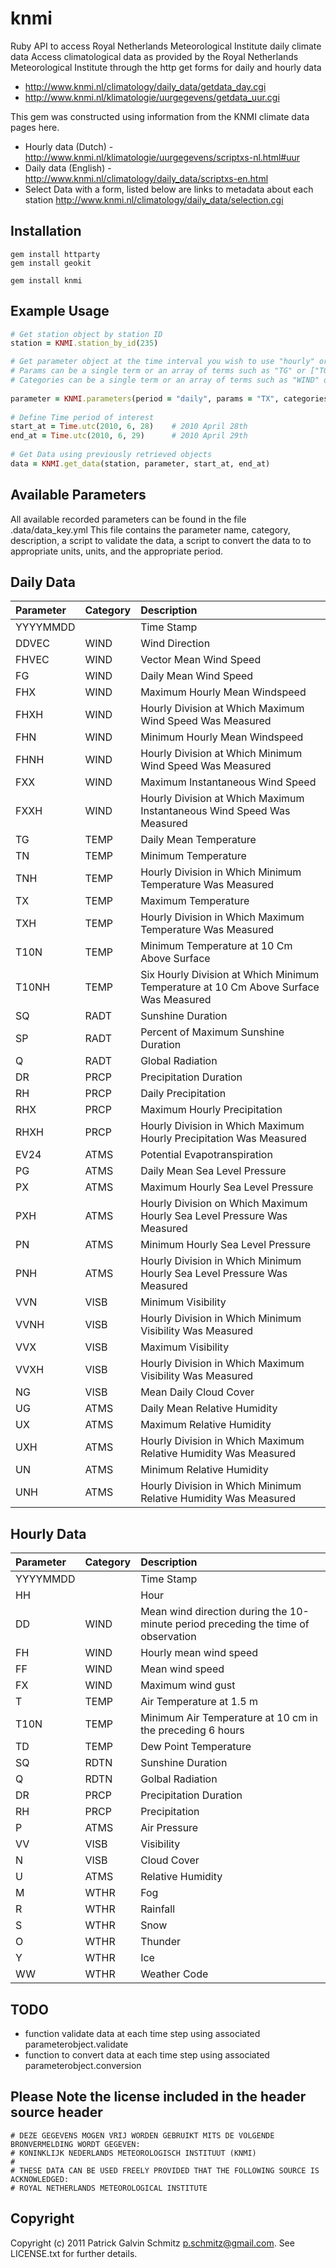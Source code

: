 knmi
====

Ruby API to access Royal Netherlands Meteorological Institute daily climate data
Access climatological data as provided by the Royal Netherlands Meteorological Institute through the http get forms for daily and hourly data

* http://www.knmi.nl/climatology/daily_data/getdata_day.cgi
* http://www.knmi.nl/klimatologie/uurgegevens/getdata_uur.cgi

This gem was constructed using information from the KNMI climate data pages here.
* Hourly data (Dutch) - http://www.knmi.nl/klimatologie/uurgegevens/scriptxs-nl.html#uur
* Daily data (English) - http://www.knmi.nl/climatology/daily_data/scriptxs-en.html
* Select Data with a form, listed below are links to metadata about each station http://www.knmi.nl/climatology/daily_data/selection.cgi

Installation
------------
	gem install httparty
	gem install geokit
	
	gem install knmi

Example Usage
-------------

```Ruby
# Get station object by station ID
station = KNMI.station_by_id(235)

# Get parameter object at the time interval you wish to use "hourly" or "daily"
# Params can be a single term or an array of terms such as "TG" or ["TG", TX]
# Categories can be a single term or an array of terms such as "WIND" or ["WIND", "TEMP"]
  
parameter = KNMI.parameters(period = "daily", params = "TX", categories = "")
  
# Define Time period of interest
start_at = Time.utc(2010, 6, 28) 	# 2010 April 28th
end_at = Time.utc(2010, 6, 29) 		# 2010 April 29th
  
# Get Data using previously retrieved objects
data = KNMI.get_data(station, parameter, start_at, end_at)
```

Available Parameters
--------------------
All available recorded parameters can be found in the file .data/data_key.yml 
This file contains the parameter name, category, description, a script to validate the data, a script to convert the data to to appropriate units, units, and the appropriate period.

Daily Data
----------
|Parameter|Category|Description|
|:--------|:-------|:----------|
|YYYYMMDD |        | Time Stamp|
|DDVEC    |WIND    | Wind Direction |
|FHVEC    |WIND    | Vector Mean Wind Speed|
|FG   |WIND    | Daily Mean Wind Speed|
|FHX    |WIND    | Maximum Hourly Mean Windspeed|
|FHXH   |WIND    | Hourly Division  at Which Maximum Wind Speed Was Measured|
|FHN    |WIND    | Minimum Hourly Mean Windspeed|
|FHNH   |WIND    | Hourly Division  at Which Minimum Wind Speed Was Measured|
|FXX    |WIND    | Maximum Instantaneous Wind Speed|
|FXXH   |WIND    | Hourly Division  at Which Maximum Instantaneous Wind Speed Was Measured|
|TG   |TEMP    | Daily Mean Temperature|
|TN   |TEMP    | Minimum Temperature|
|TNH    |TEMP    | Hourly Division in Which Minimum Temperature Was Measured|
|TX   |TEMP    | Maximum Temperature|
|TXH    |TEMP    | Hourly Division in Which Maximum Temperature Was Measured|
|T10N   |TEMP    | Minimum Temperature at 10 Cm Above Surface|
|T10NH    |TEMP    | Six Hourly Division at Which Minimum Temperature at 10 Cm Above Surface Was Measured|
|SQ   |RADT    | Sunshine Duration|
|SP   |RADT    | Percent of Maximum Sunshine Duration|
|Q    |RADT    | Global Radiation|
|DR   |PRCP    | Precipitation Duration|
|RH   |PRCP    | Daily Precipitation|
|RHX    |PRCP    | Maximum Hourly Precipitation|
|RHXH   |PRCP    | Hourly Division in Which Maximum Hourly Precipitation Was Measured|
|EV24   |ATMS    | Potential Evapotranspiration|
|PG   |ATMS    | Daily Mean Sea Level Pressure|
|PX   |ATMS    | Maximum Hourly Sea Level Pressure|
|PXH    |ATMS    | Hourly Division on Which Maximum Hourly Sea Level Pressure Was Measured|
|PN   |ATMS    | Minimum Hourly Sea Level Pressure|
|PNH    |ATMS    | Hourly Division in Which Minimum Hourly Sea Level Pressure Was Measured|
|VVN    |VISB    | Minimum Visibility|
|VVNH   |VISB    | Hourly Division in Which Minimum Visibility Was Measured|
|VVX    |VISB    | Maximum Visibility|
|VVXH   |VISB    | Hourly Division in Which Maximum Visibility Was Measured|
|NG   |VISB    | Mean Daily Cloud Cover|
|UG   |ATMS    | Daily Mean Relative Humidity|
|UX   |ATMS    | Maximum Relative Humidity|
|UXH    |ATMS    | Hourly Division in Which Maximum Relative Humidity Was Measured|
|UN   |ATMS    | Minimum Relative Humidity|
|UNH    |ATMS    | Hourly Division in Which Minimum Relative Humidity Was Measured|

Hourly Data
-----------
|Parameter|Category|Description|
|:--------|:-------|:----------|
|YYYYMMDD |        | Time Stamp|
|HH       |	       |Hour |
|DD   |WIND    | Mean wind direction during the 10-minute period preceding the time of observation|
|FH   |WIND    | Hourly mean wind speed|
|FF   |WIND    | Mean wind speed|
|FX   |WIND    | Maximum wind gust|
|T    |TEMP    | Air Temperature at 1.5 m|
|T10N   |TEMP    | Minimum Air Temperature at 10 cm in the preceding 6 hours|
|TD   |TEMP    | Dew Point Temperature|
|SQ   |RDTN    | Sunshine Duration|
|Q    |RDTN    | Golbal Radiation|
|DR   |PRCP    | Precipitation Duration|
|RH   |PRCP    | Precipitation|
|P    |ATMS    | Air Pressure|
|VV   |VISB    | Visibility|
|N    |VISB    | Cloud Cover|
|U    |ATMS    | Relative Humidity|
|M    |WTHR    | Fog|
|R    |WTHR    | Rainfall|
|S    |WTHR    | Snow|
|O    |WTHR    | Thunder|
|Y    |WTHR    | Ice|
|WW   |WTHR    | Weather Code|


TODO
----
* function validate data at each time step using associated parameterobject.validate
* function to convert data at each time step using associated parameterobject.conversion

                    
Please Note the license included in the header source header
---------------------------------------------------------------
	# DEZE GEGEVENS MOGEN VRIJ WORDEN GEBRUIKT MITS DE VOLGENDE BRONVERMELDING WORDT GEGEVEN:
	# KONINKLIJK NEDERLANDS METEOROLOGISCH INSTITUUT (KNMI)
	#
	# THESE DATA CAN BE USED FREELY PROVIDED THAT THE FOLLOWING SOURCE IS ACKNOWLEDGED:
	# ROYAL NETHERLANDS METEOROLOGICAL INSTITUTE

Copyright
---------

Copyright (c) 2011 Patrick Galvin Schmitz p.schmitz@gmail.com. See LICENSE.txt for
further details.